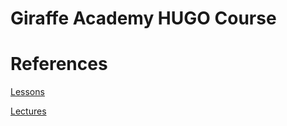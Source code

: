 # Giraffe Academy HUGO Course



# References

[Lessons](https://www.giraffeacademy.com/static-site-generators/hugo/)

[Lectures](https://www.youtube.com/watch?v=qtIqKaDlqXo&list=PLLAZ4kZ9dFpOnyRlyS-liKL5ReHDcj4G3)